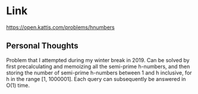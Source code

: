 # Link

https://open.kattis.com/problems/hnumbers

## Personal Thoughts

Problem that I attempted during my winter break in 2019. Can be solved by first precalculating and memoizing all the semi-prime h-numbers, and then storing the number of semi-prime h-numbers between 1 and h inclusive, for h in the range [1, 1000001]. Each query can subsequently be answered in O(1) time.


